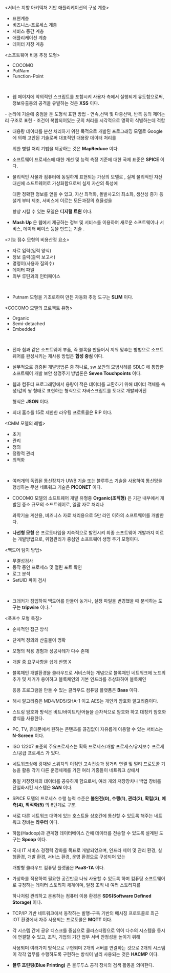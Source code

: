 <서비스 지향 아키텍쳐 기반 애플리케이션의 구성 계층>
- 표현계층
- 비즈니스-프로세스 계층
- 서비스 중간 계층
- 애플리케이션 계층
- 데이터 저장 계층

<소프트웨어 비용 추정 모형>
- COCOMO
- PutNam
- Function-Point

<br>

- 웹 페이지에 악의적인 스크립트를 포함시켜 사용자 측에서 실행되게 유도함으로써, 정보유출등의 공격을 유발하는 것은 **XSS** 이다.

<NSChart>
- 논리에 기술에 중점을 둔 도형식 표현 방법 
- 연속,선택 및 다중선택, 반복 등의 제어논리 구조로 표현
- 조건이 복합되어있는 곳의 처리를 시각적으로 명확히 식별하는데 적합 

<br>

- 대용량 데이터를 분산 처리하기 위한 목적으로 개발된 프로그래밍 모델로 Google에 의해 고안된 기술로써 대표적인 대용량 데이터 처리를

  위한 병렬 처리 기법을 제공하는 것은 **MapReduce** 이다.

- 소프트웨어 프로세스에 대한 개선 및 능력 측정 기준에 대한 국제 표준은 **SPICE** 이다.

- 물리적인 사물과 컴퓨터에 동일하게 표현되는 가상의 모델로 , 실제 물리적인 자산 대신에 소프트웨어로 가상화함으로써 실제 자산의 특성에

  대한 정확한 정보를 얻을 수 있고, 자산 최적화, 돌발사고의 최소화, 생산성 증가 등 설계 부터 제조, 서비스에 이르는 모든과정의 효율성을

  향상 시킬 수 있는 모델은 **디지털 트윈** 이다.

- **Mash Up** 은 웹에서 제공하는 정보 및 서비스를 이용하여 새로운 소프트웨어나 서비스, 데이터 베이스 등을 만드는 기술 .

<기능 점수 모형의 비용산정 요소>
- 자료 입력(입력 양식)
- 정보 출력(출력 보고서)
- 명령어(사용자 질의수)
- 데이터 파일
- 외부 루틴과의 인터페이스

<br> 

- Putnam 모형을 기초로하여 만든 자동화 추정 도구는 **SLIM** 이다.

<COCOMO 모델의 프로젝트 유형> 
- Organic
- Semi-detached
- Embedded

<br>

- 전자 칩과 같은 소프트웨어 부품, 즉 블록을 만들어서 끼워 맞추는 방법으로 소프트웨어를 완성시키는 재사용 방법은 **합성 중심** 이다.

- 실무적으로 검증된 개발방법론 중 하나로, sw 보안의 모범사례를 SDLC 에 통합한 소프트웨어 개발 보안 생명주기 방법론은 **Seven Touchpoints** 이다.

- 웹과 컴퓨터 프로그래밍에서 용량이 적은 데이터를 교환하기 위해 데이터 객체를 속성/값의 쌍 형태로 표현하는 형식으로 자바스크립트를 토대로 개발되어진

  형식은 **JSON** 이다.

- 최대 홉수를 15로 제한한 라우팅 프로토콜은 RIP 이다.

<CMM 모델의 레벨>
- 초기
- 관리
- 정의
- 정량적 관리
- 최적화

<br>

- 여러개의 독립된 통신장치가 UWB 기술 또는 블루투스 기술을 사용하여 통신망을 형성하는 무선 네트워크 기술은 **PICONET** 이다.

- COCOMO 모델의 소프트웨어 개발 유형중 **Organic(조직형)** 은 기관 내부에서 개발된 중소 규모의 소프트웨어로, 일괄 자료 처리나

  과학기술 계산용, 비즈니스 자료 처리용으로 5만 라인 이하의 소프트웨어를 개발한다.

- **나선형 모형** 은 프로토타입을 지속적으로 발전시켜 최종 소프트웨어 개발까지 이르는 개발방법으로, 위험관리가 중심인 소프트웨어 생명 주기 모형이다.

<백도어 탐지 방법>
- 무결성검사
- 동작 중인 프로세스 및 열린 포트 확인
- 로그 분석
- SetUID 파이 검사

<br> 

- 크래커가 침입하여 백도어를 만들어 놓거나, 설정 파일을 변경했을 때 분석하는 도구는 **tripwire** 이다. '

<폭포수 모형 특징>
- 순차적인 접근 방식
- 단계적 정의와 산출물이 명확
- 모형의 적용 경험과 성공사례가 다수 존재
- 개발 중 요구사항을 쉽게 반영 X 

- 블록체인 개발환경을 클라우드로 서비스하는 개념으로 블록체인 네트워크에 노드의 추가 및 제거가 용이하고 블록체인의 기본 인프라를 추상화하여 블록체인

  응용 프로그램을 만들 수 있는 클라우드 컴퓨팅 플랫폼은 **Baas** 이다.

- 해시 알고리즘은 MD4/MD5/SHA-1 이고 AES는 개인키 암호화 알고리즘이다.

- 스트링 암호화 방식은 비트/바이트/단어들을 순차적으로 암호화 하고 대칭키 암호화 방식을 사용한다.

- PC, TV, 휴대폰에서 원하는 콘텐츠를 끊김없이 자유롭게 이용할 수 있는 서비스는 **N-Screen** 이다.

- ISO 12207 표준의 주요프로세스는 획득 프로세스/개발 프로세스/유지보수 프로세스/공급 프로세스 가 있다.

- 네트워크상에 광채널 스위치의 이점인 고속전송과 장거리 연결 및 멀티 프로토콜 기능을 활용 각기 다른 운영체제를 가진 여러 기종들이 네트워크 상에서

  동일 저장장치의 데이터를 공유하게 함으로써, 여러 개의 저장장치나 백업 장비를 단일화시킨 시스템은 **SAN** 이다.

- SPICE 모델의 프로세스 수행 능력 수준은 **불완전(0), 수행(1), 관리(2), 확립(3), 예측(4), 최적화(5)** 의 6단계로 구분.

- 서로 다른 네트워크 대역에 있는 호스트들 상호간에 통신할 수 있도록 해주는 네트워크 장비는 **라우터** 이다.

- 하둡(Hadoop)과 관계형 데이터베이스 간에 데이터를 전송할 수 있도록 설계된 도구는 **Spoop** 이다.

- 국내 IT 서비스 경쟁력 강화를 목표로 개발되었으며, 인프라 제어 및 관리 환경, 실행환경, 개발 환경, 서비스 환경, 운영 환경으로 구성되어 있는

  개방형 클라우드 컴퓨팅 플랫폼은 **PaaS-TA** 이다.

- 가상화를 적용하여 필요한 공간만큼 나눠 사용할 수 있도록 하며 컴퓨팅 소프트웨어로 규정하는 데이터 스토리지 체계이며, 일정 조직 내 여러 스토리지를

  하나처럼 관리하고 운용하는 컴퓨터 이용 환경은 **SDS(Software Defined Storage)** 이다.

- TCP/IP 기반 네트워크에서 동작하는 발행-구독 기반의 메시징 프로토콜로 최근 IOT 환경에서 자주 사용되는 프로토콜은 **MQTT** 이다.

- 각 시스템 간에 공유 디스크를 중심으로 클러스터링으로 엮어 다수의 시스템을 동시에 연결할 수 있고, 조직, 기업의 기간 업무 서버 안정성을 높이기 위해

  사용되며 여러가지 방식으로 구현되며 2개의 서버를 연결하는 것으로 2개의 시스템이 각각 업무를 수행하도록 구현하는 방식이 널리 사용되는 것은 **HACMP** 이다.

- **블루 프린팅(Blue Printing)** 은 블루투스 공격 장치의 검색 활동을 의미한다.

